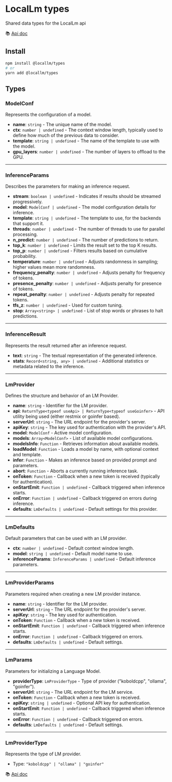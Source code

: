 # LocalLm types

Shared data types for the LocalLm api

:books: [Api doc](https://synw.github.io/locallm/)

## Install

```bash
npm install @locallm/types
# or
yarn add @locallm/types
```

## Types

### ModelConf

Represents the configuration of a model.

- **name**: `string` - The unique name of the model.
- **ctx**: `number | undefined` - The context window length, typically used to define how much of the previous data to consider.
- **template**: `string | undefined` - The name of the template to use with the model.
- **gpu_layers**: `number | undefined` - The number of layers to offload to the GPU.

---

### InferenceParams

Describes the parameters for making an inference request.

- **stream**: `boolean | undefined` - Indicates if results should be streamed progressively.
- **model**: `ModelConf | undefined` - The model configuration details for inference.
- **template**: `string | undefined` - The template to use, for the backends that support it.
- **threads**: `number | undefined` - The number of threads to use for parallel processing.
- **n_predict**: `number | undefined` - The number of predictions to return.
- **top_k**: `number | undefined` - Limits the result set to the top K results.
- **top_p**: `number | undefined` - Filters results based on cumulative probability.
- **temperature**: `number | undefined` - Adjusts randomness in sampling; higher values mean more randomness.
- **frequency_penalty**: `number | undefined` - Adjusts penalty for frequency of tokens.
- **presence_penalty**: `number | undefined` - Adjusts penalty for presence of tokens.
- **repeat_penalty**: `number | undefined` - Adjusts penalty for repeated tokens.
- **tfs_z**: `number | undefined` - Used for custom tuning.
- **stop**: `Array<string> | undefined` - List of stop words or phrases to halt predictions.

---

### InferenceResult

Represents the result returned after an inference request.

- **text**: `string` - The textual representation of the generated inference.
- **stats**: `Record<string, any> | undefined` - Additional statistics or metadata related to the inference.

---

### LmProvider

Defines the structure and behavior of an LM Provider.

- **name**: `string` - Identifier for the LM provider.
- **api**: `ReturnType<typeof useApi> | ReturnType<typeof useGoinfer>` - API utility being used (either restmix or goinfer based).
- **serverUrl**: `string` - The URL endpoint for the provider's server.
- **apiKey**: `string` - The key used for authentication with the provider's API.
- **model**: `ModelConf` - Active model configuration.
- **models**: `Array<ModelConf>` - List of available model configurations.
- **modelsInfo**: `Function` - Retrieves information about available models.
- **loadModel**: `Function` - Loads a model by name, with optional context and template.
- **infer**: `Function` - Makes an inference based on provided prompt and parameters.
- **abort**: `Function` - Aborts a currently running inference task.
- **onToken**: `Function` - Callback when a new token is received (typically for authentication).
- **onStartEmit**: `Function | undefined` - Callback triggered when inference starts.
- **onError**: `Function | undefined` - Callback triggered on errors during inference.
- **defaults**: `LmDefaults | undefined` - Default settings for this provider.

---

### LmDefaults

Default parameters that can be used with an LM provider.

- **ctx**: `number | undefined` - Default context window length.
- **model**: `string | undefined` - Default model name to use.
- **inferenceParams**: `InferenceParams | undefined` - Default inference parameters.

---

### LmProviderParams

Parameters required when creating a new LM provider instance.

- **name**: `string` - Identifier for the LM provider.
- **serverUrl**: `string` - The URL endpoint for the provider's server.
- **apiKey**: `string` - The key used for authentication.
- **onToken**: `Function` - Callback when a new token is received.
- **onStartEmit**: `Function | undefined` - Callback triggered when inference starts.
- **onError**: `Function | undefined` - Callback triggered on errors.
- **defaults**: `LmDefaults | undefined` - Default settings.

---

### LmParams

Parameters for initializing a Language Model.

- **providerType**: `LmProviderType` - Type of provider ("koboldcpp", "ollama", "goinfer").
- **serverUrl**: `string` - The URL endpoint for the LM service.
- **onToken**: `Function` - Callback when a new token is received.
- **apiKey**: `string | undefined` - Optional API key for authentication.
- **onStartEmit**: `Function | undefined` - Callback triggered when inference starts.
- **onError**: `Function | undefined` - Callback triggered on errors.
- **defaults**: `LmDefaults | undefined` - Default settings.

---

### LmProviderType

Represents the type of LM provider.

- Type: `"koboldcpp" | "ollama" | "goinfer"`

:books: [Api doc](https://synw.github.io/locallm/)

